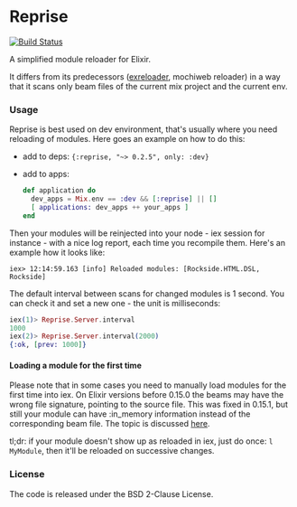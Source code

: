 # Reprise
[![Build Status](https://travis-ci.org/herenowcoder/reprise.svg?branch=master)](https://travis-ci.org/herenowcoder/reprise)

A simplified module reloader for Elixir.

It differs from its predecessors ([exreloader][1], mochiweb reloader)
in a way that it scans only beam files of the current mix project
and the current env.

[1]: http://github.com/yrashk/exreloader

### Usage

Reprise is best used on dev environment, that's usually where
you need reloading of modules. Here goes an example on how
to do this:

- add to deps: 
  `{:reprise, "~> 0.2.5", only: :dev}`

- add to apps:
    ```Elixir
    def application do
      dev_apps = Mix.env == :dev && [:reprise] || []
      [ applications: dev_apps ++ your_apps ]
    end
    ```

Then your modules will be reinjected into your node - iex session
for instance - with a nice log report, each time you recompile them.
Here's an example how it looks like:
```
iex> 12:14:59.163 [info] Reloaded modules: [Rockside.HTML.DSL, Rockside]
```

The default interval between scans for changed modules is 1 second.
You can check it and set a new one - the unit is milliseconds:
```Elixir
iex(1)> Reprise.Server.interval
1000
iex(2)> Reprise.Server.interval(2000)
{:ok, [prev: 1000]}
```

#### Loading a module for the first time

Please note that in some cases
you need to manually load modules for the first time into iex.
On Elixir versions before 0.15.0 the beams may have the wrong file
signature, pointing to the source file. This was fixed in 0.15.1,
but still your module can have :in_memory information instead of
the corresponding beam file.
The topic is discussed [here][beambug].

tl;dr: if your module doesn't show up as reloaded in iex,
just do once: `l MyModule`, then it'll be reloaded on successive changes.

[beambug]: https://github.com/elixir-lang/elixir/issues/2533

### License

The code is released under the BSD 2-Clause License.

